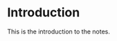 <!--AUTOMATICALLY GENERATED
**********************************************************************
*                                                                    *
*    This file was automatically generated by copying                *
*    'content/notes/intro.md'. If you want to manually overwrite     *
*    it, you have to remove this whole comment. Otherwise, it w      *
*    ill be overwritten the next time any change happens in the      *
*    notes.                                                          *
*                                                                    *
**********************************************************************
-->

# Introduction

This is the introduction to the notes.
